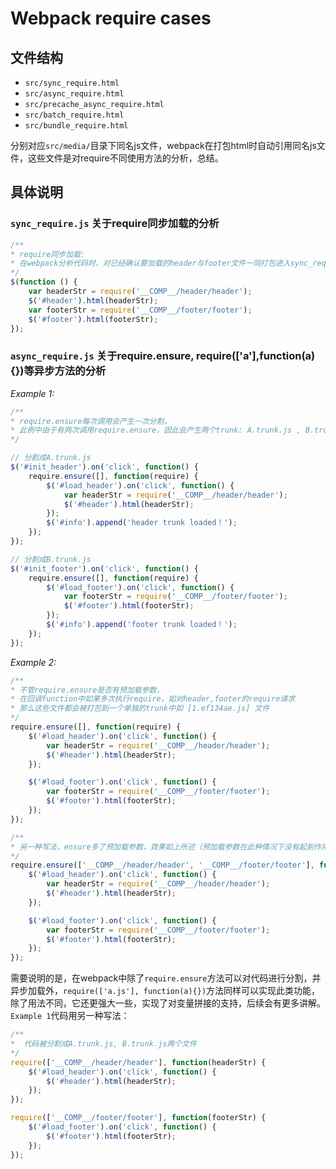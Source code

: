 # Webpack require cases
## 文件结构
* `src/sync_require.html`
* `src/async_require.html`
* `src/precache_async_require.html`
* `src/batch_require.html`
* `src/bundle_require.html`

分别对应`src/media/`目录下同名js文件，webpack在打包html时自动引用同名js文件，这些文件是对require不同使用方法的分析，总结。

## 具体说明
### `sync_require.js` 关于require同步加载的分析
```javascript
/**
* require同步加载: 
* 在webpack分析代码时，对已经确认要加载的header与footer文件一同打包进入sync_require.js
*/
$(function () {
    var headerStr = require('__COMP__/header/header');
    $('#header').html(headerStr);
    var footerStr = require('__COMP__/footer/footer');
    $('#footer').html(footerStr);
});
```

### `async_require.js` 关于require.ensure, require(['a'],function(a){})等异步方法的分析

*Example 1:*

```javascript
/** 
* require.ensure每次调用会产生一次分割，
* 此例中由于有两次调用require.ensure，因此会产生两个trunk: A.trunk.js , B.trunk.js
*/

// 分割成A.trunk.js
$('#init_header').on('click', function() {
    require.ensure([], function(require) {
        $('#load_header').on('click', function() {
            var headerStr = require('__COMP__/header/header');
            $('#header').html(headerStr);
        });
        $('#info').append('header trunk loaded！');
    });
});

// 分割成B.trunk.js
$('#init_footer').on('click', function() {
    require.ensure([], function(require) {
        $('#load_footer').on('click', function() {
            var footerStr = require('__COMP__/footer/footer');
            $('#footer').html(footerStr);
        });
        $('#info').append('footer trunk loaded！');
    });
});
```

*Example 2:*

```javascript
/** 
* 不管require.ensure是否有预加载参数，
* 在回调function中如果多次执行require，如对header,footer的require请求
* 那么这些文件都会被打包到一个单独的trunk中如 [1.ef134ae.js] 文件
*/
require.ensure([], function(require) {
    $('#load_header').on('click', function() {
        var headerStr = require('__COMP__/header/header');
        $('#header').html(headerStr);
    });

    $('#load_footer').on('click', function() {
        var footerStr = require('__COMP__/footer/footer');
        $('#footer').html(footerStr);
    });
});

/**
* 另一种写法，ensure多了预加载参数，效果如上所述（预加载参数在此种情况下没有起到作用，具体看后续分析）
*/
require.ensure(['__COMP__/header/header', '__COMP__/footer/footer'], function(require) {
    $('#load_header').on('click', function() {
        var headerStr = require('__COMP__/header/header');
        $('#header').html(headerStr);
    });

    $('#load_footer').on('click', function() {
        var footerStr = require('__COMP__/footer/footer');
        $('#footer').html(footerStr);
    });
});

```
需要说明的是，在webpack中除了`require.ensure`方法可以对代码进行分割，并异步加载外，`require(['a.js'], function(a){})`方法同样可以实现此类功能，
除了用法不同，它还更强大一些，实现了对变量拼接的支持，后续会有更多讲解。
`Example 1`代码用另一种写法：

```javascript
/**
*  代码被分割成A.trunk.js, B.trunk.js两个文件
*/
require(['__COMP__/header/header'], function(headerStr) {
    $('#load_header').on('click', function() {
        $('#header').html(headerStr);
    });
});

require(['__COMP__/footer/footer'], function(footerStr) {
    $('#load_footer').on('click', function() {
        $('#footer').html(footerStr);
    });
});
```